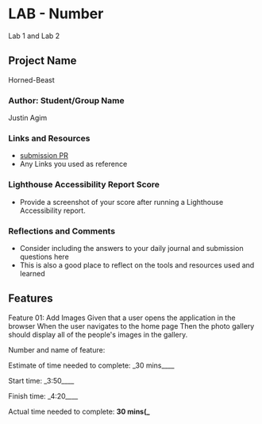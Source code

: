 # LAB - Number

Lab 1 and Lab 2

## Project Name

Horned-Beast

### Author: Student/Group Name

Justin Agim

### Links and Resources

- [submission PR](http://xyz.com)
- Any Links you used as reference

### Lighthouse Accessibility Report Score

- Provide a screenshot of your score after running a Lighthouse Accessibility report.

### Reflections and Comments

- Consider including the answers to your daily journal and submission questions here
- This is also a good place to reflect on the tools and resources used and learned

## Features

Feature 01: Add Images Given that a user opens the application in the browser When the user navigates to the home page Then the photo gallery should display all of the people's images in the gallery.

Number and name of feature:

Estimate of time needed to complete: \_30 mins\_\_\_\_

Start time: \_3:50\_\_\_\_

Finish time: \_4:20\_\_\_\_

Actual time needed to complete: **30 mins(\_**
